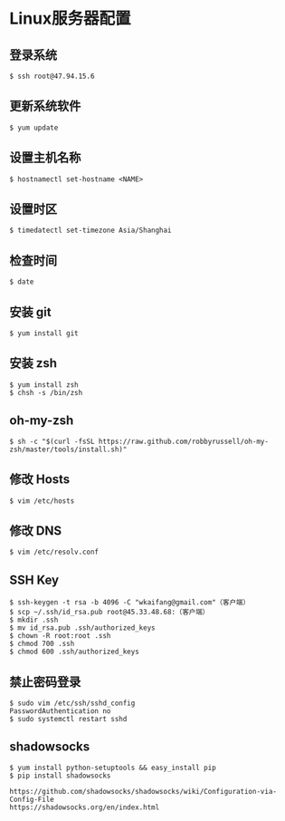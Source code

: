 # Linux服务器配置

## 登录系统

```
$ ssh root@47.94.15.6
```

## 更新系统软件

```
$ yum update
```

## 设置主机名称

```
$ hostnamectl set-hostname <NAME>
```

## 设置时区

```
$ timedatectl set-timezone Asia/Shanghai
```

## 检查时间

```
$ date
```

## 安装 git

```
$ yum install git
```

## 安装 zsh

```
$ yum install zsh
$ chsh -s /bin/zsh
```

## oh-my-zsh

```
$ sh -c "$(curl -fsSL https://raw.github.com/robbyrussell/oh-my-zsh/master/tools/install.sh)"
```

## 修改 Hosts

```
$ vim /etc/hosts
```

## 修改 DNS

```
$ vim /etc/resolv.conf
```

## SSH Key

```
$ ssh-keygen -t rsa -b 4096 -C "wkaifang@gmail.com"（客户端）
$ scp ~/.ssh/id_rsa.pub root@45.33.48.68:（客户端）
$ mkdir .ssh
$ mv id_rsa.pub .ssh/authorized_keys
$ chown -R root:root .ssh
$ chmod 700 .ssh
$ chmod 600 .ssh/authorized_keys
```

## 禁止密码登录

```
$ sudo vim /etc/ssh/sshd_config
PasswordAuthentication no
$ sudo systemctl restart sshd
```

## shadowsocks

```
$ yum install python-setuptools && easy_install pip
$ pip install shadowsocks

https://github.com/shadowsocks/shadowsocks/wiki/Configuration-via-Config-File
https://shadowsocks.org/en/index.html
```



